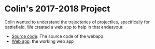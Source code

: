# Colin's 2017-2018 Project
Colin wanted to understand the trajectories of projectiles, specifically for battlefield.
We created a web app to help in that endeavour.

* [Source code](https://github.com/wjladams/montessori/tree/master/docs/math18/ColinPlayer/projectile.html): The source code of the webapp
* [Web app](https://wjladams.github.io/montessori/math18/ColinPlayer/projectile.html): the working web app
